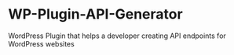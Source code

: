 # WP-Plugin-API-Generator
WordPress Plugin that helps a developer creating API endpoints for WordPress websites
